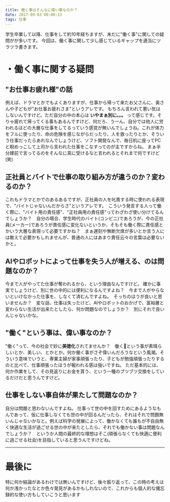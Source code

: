 ```yaml
---
title: 働く事はそんなに偉い事なのか？
date: 2017-09-03 00:00:13
tags: 仕事
---
```


学生卒業して以降、仕事をして約10年経ちますが、未だに"働く事"に関しての疑問がが多いです。
今回は、働く事に関して少し感じているギャップを適当にツラツラ書きます。

<!-- more -->

# ・働く事に関する疑問
## "お仕事お疲れ様"の話
例えば、ドラマとかでもよくありますが、仕事から帰って来たお父さんに、奥さんや子どもが"お仕事お疲れさま"というアレです。
もちろん言われて悪い気はしないんですけど。ただ自分の中の本心は **いやまぁ別に。。。** って感じです。そりゃ疲れて帰ってくる事もあるんですけど、何だろ、うーん、自分では他人に労われるほどの大層な仕事をしてるっていう感覚が無いんでしょうね。これが体力をフルに使ったり、命の危険を感じながらだったり、人を救ったりとか、そういう仕事だったらあれなんでしょうけど、ソフト開発なんで、毎日机に座ってPCと睨めっこして上司から言われた仕事をこなすってのが主ですからね。
まぁ半分建前で言ってるのをそんなに真に受けるなと言われるとそれまで何ですけど(笑)

## 正社員とバイトで仕事の取り組み方が違うのか？変わるのか？
これもドラマとかでのあるあるですが、正社員の人を叱責する時に使われる表現で、"バイトじゃないんだからさ"というアレです。　こういう発言する人って働く際に、"バイト用の責任感"、"正社員用の責任感"ってわざわざ使い分けてるんでしょうか？　自分の場合、学生時代のバイト(コンビニ)であろうが、今の正社員(メーカー)であろうが責任感に変化ないというか、そもそも働く際に責任感とかいう大層な表現って必要ですかね？　まぁ遅刻や無断欠席が多いとか言う人には敢えて必要かもしれませんが、普通の人にはあまり責任云々の言葉は必要ないかと。

## AIやロボットによって仕事を失う人が増える、のは問題なのか？
今まで人がやってた仕事が奪われるから、という理由なんですけど。
確かに事実でしょうけど、別に世の中的には便利になるんですよね？　今まで人がやらないといけなかった仕事を、しなくて済むんですよね。　そっちのほうが良いと思いませんか？　変な話、仕事は失ったけど、AIやロボットのおかげで、富裕層と変わらない生活が出来たとしたら、何か問題なのでしょうか？　別にそれで良いんじゃないかな。

## "働く"という事は、偉い事なのか？
"働く"って、今の社会で妙に**美徳化**されてませんか？　働くという事が素晴らしいとか、美しい、とかとか。何か働く事がさぞ偉いんだろうなという風潮。そういう意味でいうと、専業主婦が家事頑張ったり、子どもが勉強頑張ったりするのと比べて、仕事頑張ったほうが報われる感は強いですね。
ただ基本的には、何か作業をして、その見返りにお金を貰う、という一種のブツブツ交換をしているだけだと思うんですけど。

## 仕事をしない事自体が果たして問題なのか？
自分は問題と思わないんですよね。
仕事って世の中を回すためにあるようなもんであって、仮に仕事しなくても世の中が回るんだったら、それはそれで問題無いんじゃないかなと。例えば科学の発展によって、働かなくても誰もが不自由無く快適な生活が過ごせる世の中が来たとしたら、それでも働かない事は問題なんでしょうか？　というか人間の最終的な理想はそこ(頑張らなくても快適に便利に過ごせる社会)を目指していると思うんですけどね。

---

# 最後に
特に何か結論があるわけでは無いんですけど、後々振り返って、この時の考えは何か浅かったなとか色々発見があるかもしれないので、これからも個人的な備忘録的な使い方もしていこうと思います
